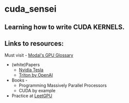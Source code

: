 # cuda_sensei
Learning how to write CUDA KERNELS. 
------
Links to resources:
------

Must visit - [Modal's GPU Glossary](https://modal.com/gpu-glossary)
- (white)Papers
   -  [Nvidia Tesla](https://www.cs.cmu.edu/afs/cs/academic/class/15869-f11/www/readings/lindholm08_tesla.pdf)
   -  [Triton by OpenAI](https://www.eecs.harvard.edu/~htk/publication/2019-mapl-tillet-kung-cox.pdf)
- Books - 
  - Programming Massively Parallel Processors
  - CUDA by example
- Practice at [LeetGPU](https://leetgpu.com/playground)
